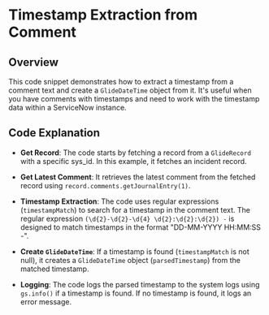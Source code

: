 # Timestamp Extraction from Comment

## Overview

This code snippet demonstrates how to extract a timestamp from a comment text and create a `GlideDateTime` object from it. It's useful when you have comments with timestamps and need to work with the timestamp data within a ServiceNow instance.

## Code Explanation

- **Get Record**: The code starts by fetching a record from a `GlideRecord` with a specific sys_id. In this example, it fetches an incident record.

- **Get Latest Comment**: It retrieves the latest comment from the fetched record using `record.comments.getJournalEntry(1)`.

- **Timestamp Extraction**: The code uses regular expressions (`timestampMatch`) to search for a timestamp in the comment text. The regular expression `(\d{2}-\d{2}-\d{4} \d{2}:\d{2}:\d{2}) -` is designed to match timestamps in the format "DD-MM-YYYY HH:MM:SS -".

- **Create `GlideDateTime`**: If a timestamp is found (`timestampMatch` is not null), it creates a `GlideDateTime` object (`parsedTimestamp`) from the matched timestamp.

- **Logging**: The code logs the parsed timestamp to the system logs using `gs.info()` if a timestamp is found. If no timestamp is found, it logs an error message.
